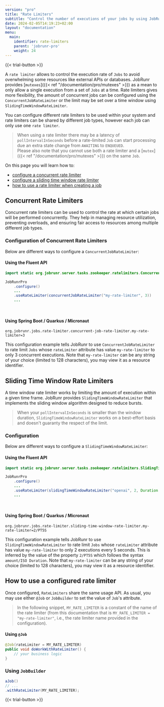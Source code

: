 ```yaml
---
version: "pro"
title: "Rate Limiters"
subtitle: "Control the number of executions of your jobs by using JobRunr's builtin concurrent or window rate limiters."
date: 2024-02-05T14:19:23+02:00
layout: "documentation"
menu: 
  main: 
    identifier: rate-limiters
    parent: 'jobrunr-pro'
    weight: 24
---
```

{{< trial-button >}}

A `rate limiter` allows to control the execution rate of `Jobs` to avoid overwhelming some resources like external APIs or databases. JobRunr provides [`mutexes`]({{< ref "/documentation/pro/mutexes" >}}) as a mean to only allow a single execution from a set of `Jobs` at a time. Rate limiters gives more flexibility, the amount of concurrent jobs can be configured using the `ConcurrentJobRateLimiter` or the limit may be set over a time window using `SlidingTimeWindowRateLimiter`. 

You can configure different rate limiters to be used within your system and rate limiters can be shared by different job types, however each job can only use one `rate limiter`.

> When using a rate limiter there may be a latency of `pollIntervalInSeconds` before a rate-limited `Job` can start processing due an extra state change from `AWAITING` to `ENQUEUED`.<br>
> Please also note that you cannot use both a rate limiter and a [`mutex`]({{< ref "/documentation/pro/mutexes" >}}) on the same `Job`.

On this page you will learn how to:
- [configure a concurrent rate limiter](#concurrent-rate-limiters) 
- [configure a sliding time window rate limiter](#sliding-time-window-rate-limiters) 
- [how to use a rate limiter when creating a job](#how-to-use-a-configured-rate-limiter) 

## Concurrent Rate Limiters
Concurrent rate limiters can be used to control the rate at which certain jobs will be performed concurrently. They help in managing resource utilization, preventing overloads, and ensuring fair access to resources among multiple different job types.

### Configuration of Concurrent Rate Limiters
Below are different ways to configure a `ConcurrentJobRateLimiter`:

#### Using the Fluent API
```java
import static org.jobrunr.server.tasks.zookeeper.ratelimiters.ConcurrentJobRateLimiterConfiguration.concurrentJobRateLimiter;

JobRunrPro
    .configure()
    ...
    .useRateLimiter(concurrentJobRateLimiter("my-rate-limiter", 3))
    ...
```
<br>

#### Using Spring Boot / Quarkus / Micronaut
```
org.jobrunr.jobs.rate-limiter.concurrent-job-rate-limiter.my-rate-limiter=3
```

This configuration example tells JobRunr to use `ConcurrentJobRateLimiter` to rate limit `Jobs` whose `rateLimiter` attribute has value `my-rate-limiter` to only 3 concurrent executions. Note that `my-rate-limiter` can be any string of your choice (limited to 128 characters), you may view it as a resource identifier.

## Sliding Time Window Rate Limiters

A time window rate limiter works by limiting the amount of execution within a given time frame. JobRunr provides `SlidingTimeWindowRateLimiter` that implements the sliding window algorithm designed to reduce bursts.

> When your `pollIntervalInSeconds` is smaller than the window duration, `SlidingTimeWindowRateLimiter` works on a best-effort basis and doesn't guaranty the respect of the limit.

### Configuration

Below are different ways to configure a `SlidingTimeWindowRateLimiter`:

#### Using the Fluent API
```java
import static org.jobrunr.server.tasks.zookeeper.ratelimiters.SlidingTimeWindowRateLimiterConfiguration.slidingTimeWindowRateLimiter;

JobRunrPro
    .configure()
    ...
    .useRateLimiter(slidingTimeWindowRateLimiter("openai", 2, Duration.ofSeconds(5))
    ...
```
<br>

#### Using Spring Boot / Quarkus / Micronaut
```
org.jobrunr.jobs.rate-limiter.sliding-time-window-rate-limiter.my-rate-limiter=2/PT5S
```

This configuration example tells JobRunr to use `SlidingTimeWindowRateLimiter` to rate limit `Jobs` whose `rateLimiter` attribute has value `my-rate-limiter` to only 2 executions every 5 seconds. This is inferred by the value of the property `2/PT5S` which follows the syntax `amount/ISO Duration`. Note that `my-rate-limiter` can be any string of your choice (limited to 128 characters), you may view it as a resource identifier.


## How to use a configured rate limiter
Once configured, `RateLimiters` share the same usage API. As usual, you may use either `@Job` or `JobBuilder` to set the value of `Job`'s attribute.

> In the following snippet, `MY_RATE_LIMITER` is a constant of the name of the rate limiter (from this documentation that is `MY_RATE_LIMITER = "my-rate-limiter"`, i.e., the rate limiter name provided in the configuration).

#### Using `@Job`

```java
@Job(rateLimiter = MY_RATE_LIMITER)
public void doWorkWithRateLimiter() {
    // your business logic
}
```

### Using `JobBuilder`

```java
aJob()
// ...
.withRateLimiter(MY_RATE_LIMITER);
```

{{< trial-button >}}